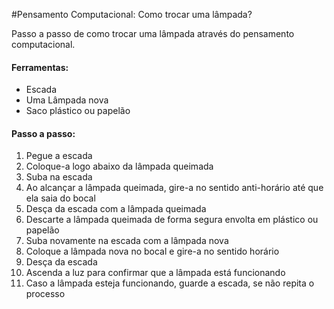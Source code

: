 #Pensamento Computacional: Como trocar uma lâmpada?

Passo a passo de como trocar uma lâmpada através do pensamento computacional.

#### Ferramentas:

- Escada
- Uma Lâmpada nova
- Saco plástico ou papelão

#### Passo a passo:

1. Pegue a escada
2. Coloque-a logo abaixo da lâmpada queimada
3. Suba na escada
4. Ao alcançar a lâmpada queimada, gire-a no sentido anti-horário até que ela saia do bocal
5. Desça da escada com a lâmpada queimada
6. Descarte a lâmpada queimada de forma segura envolta em plástico ou papelão
7. Suba novamente na escada com a lâmpada nova
8. Coloque a lâmpada nova no bocal e gire-a no sentido horário
9. Desça da escada
10. Ascenda a luz para confirmar que a lâmpada está funcionando
11. Caso a lâmpada esteja funcionando, guarde a escada, se não repita o processo
